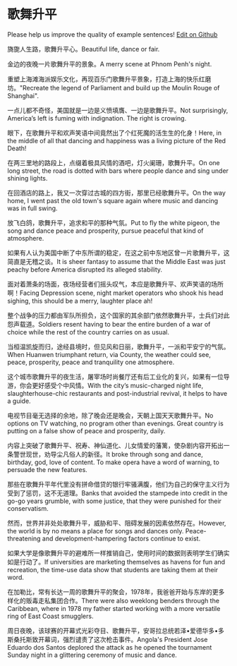 # 歌舞升平

Please help us improve the quality of example sentences! [Edit on Github](https://github.com/jiyushe/jiyu-example-sentence-source/blob/main/chinese/gewushengping.md)

<p><span class="chinese">旖旎人生路，歌舞升平心。</span><span class="english">Beautiful life, dance or fair.</span></p>

<p><span class="chinese">金边的夜晚一片歌舞升平的景象。</span><span class="english">A merry scene at Phnom Penh's night.</span></p>

<p><span class="chinese">重塑上海滩海派娱乐文化，再现百乐门歌舞升平景象，打造上海的快乐红磨坊。</span><span class="english">"Recreate the legend of Parliament and build up the Moulin Rouge of Shanghai".</span></p>

<p><span class="chinese">一点儿都不奇怪，美国就是一边是义愤填膺、一边是歌舞升平。</span><span class="english">Not surprisingly, America’s left is fuming with indignation. The right is crowing.</span></p>

<p><span class="chinese">眼下，在歌舞升平和欢声笑语中间竟然出了个红死魔的活生生的化身！</span><span class="english">Here, in the middle of all that dancing and happiness was a living picture of the Red Death!</span></p>

<p><span class="chinese">在两三里地的路段上，点缀着极具风情的酒吧，灯火阑珊，歌舞升平。</span><span class="english">On one long street, the road is dotted with bars where people dance and sing under shining lights.</span></p>

<p><span class="chinese">在回酒店的路上，我又一次穿过古城的四方街，那里已经歌舞升平。</span><span class="english">On the way home, I went past the old town's square again where music and dancing was in full swing.</span></p>

<p><span class="chinese">放飞白鸽，歌舞升平，追求和平的那种气氛。</span><span class="english">Put to fly the white pigeon, the song and dance peace and prosperity, pursue peaceful that kind of atmosphere.</span></p>

<p><span class="chinese">如果有人认为美国中断了中东所谓的稳定，在这之前中东地区曾一片歌舞升平，这简直是无稽之谈。</span><span class="english">It is sheer fantasy to assume that the Middle East was just peachy before America disrupted its alleged stability.</span></p>

<p><span class="chinese">面对着萧条的场面，夜场经营者们摇头叹气，本应是歌舞升平、欢声笑语的场所啊！</span><span class="english">Facing Depression scene, night market operators who shook his head sighing, this should be a merry, laughter place ah!</span></p>

<p><span class="chinese">整个战争的压力都由军队所担负，这个国家的其余部门依然歌舞升平，士兵们对此怨声载道。</span><span class="english">Soldiers resent having to bear the entire burden of a war of choice while the rest of the country carries on as usual.</span></p>

<p><span class="chinese">当桓温凯旋而归，途经县境时，但见风和日丽，歌舞升平，一派和平安宁的气氛。</span><span class="english">When Huanwen triumphant return, via County, the weather could see, peace, prosperity, peace and tranquility one atmosphere.</span></p>

<p><span class="chinese">这个城市歌舞升平的夜生活，屠宰场时尚餐厅还有后工业化的复兴，如果有一位导游，你会更好感受个中风情。</span><span class="english">With the city’s music-charged night life, slaughterhouse-chic restaurants and post-industrial revival, it helps to have a guide.</span></p>

<p><span class="chinese">电视节目毫无选择的余地，除了晚会还是晚会，天朝上国天天歌舞升平。</span><span class="english">No options on TV watching, no program other than evenings. Great country is putting on a false show of peace and prosperity, daily.</span></p>

<p><span class="chinese">内容上突破了歌舞升平、祝寿、神仙道化、儿女情爱的藩篱，使杂剧内容开拓出一条警世现世，劝导尘凡俗人的新径。</span><span class="english">It broke through song and dance, birthday, god, love of content. To make opera have a word of warning, to persuade the new features.</span></p>

<p><span class="chinese">那些在歌舞升平年代里没有拼命借贷的银行牢骚满腹，他们为自己的保守主义行为受到了惩罚，这不无道理。</span><span class="english">Banks that avoided the stampede into credit in the go-go years grumble, with some justice, that they were punished for their conservatism.</span></p>

<p><span class="chinese">然而，世界并非处处歌舞升平，威胁和平、阻碍发展的因素依然存在。</span><span class="english">However, the world is by no means a place for songs and dances only. Peace-threatening and development-hampering factors continue to exist.</span></p>

<p><span class="chinese">如果大学是像歌舞升平的避难所一样推销自己，使用时间的数据则表明学生们确实如是行动了。</span><span class="english">If universities are marketing themselves as havens for fun and recreation, the time-use data show that students are taking them at their word.</span></p>

<p><span class="chinese">在加勒比，常有长达一周的歌舞升平的聚会，1978年，我爸爸开始与东岸的更多样化的贩毒走私集团合作。</span><span class="english">There were also weeklong benders through the Caribbean, where in 1978 my father started working with a more versatile ring of East Coast smugglers.</span></p>

<p><span class="chinese">周日夜晚，该球赛的开幕式光彩夺目、歌舞升平，安哥拉总统若泽•爱德华多•多斯桑托斯致开幕词，强烈谴责了这次枪击事件。</span><span class="english">Angola's President Jose Eduardo dos Santos deplored the attack as he opened the tournament Sunday night in a glittering ceremony of music and dance.</span></p>

